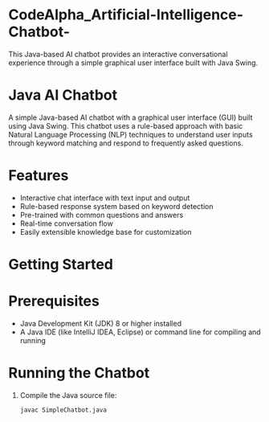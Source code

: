 # CodeAlpha_Artificial-Intelligence-Chatbot-
This Java-based AI chatbot provides an interactive conversational experience through a simple graphical user interface built with Java Swing.

# Java AI Chatbot

A simple Java-based AI chatbot with a graphical user interface (GUI) built using Java Swing. This chatbot uses a rule-based approach with basic Natural Language Processing (NLP) techniques to understand user inputs through keyword matching and respond to frequently asked questions.

# Features

- Interactive chat interface with text input and output
- Rule-based response system based on keyword detection
- Pre-trained with common questions and answers
- Real-time conversation flow
- Easily extensible knowledge base for customization

# Getting Started

# Prerequisites

- Java Development Kit (JDK) 8 or higher installed
- A Java IDE (like IntelliJ IDEA, Eclipse) or command line for compiling and running

# Running the Chatbot

1. Compile the Java source file:

   ```bash
   javac SimpleChatbot.java
